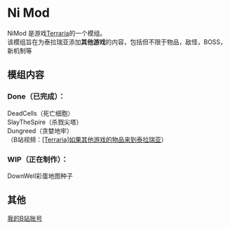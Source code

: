 # Ni Mod
NiMod 是游戏[Terraria](https://store.steampowered.com/app/105600/Terraria/)的一个模组。  
该模组旨在为泰拉瑞亚添加**其他游戏**的内容，包括但不限于物品，敌怪，BOSS，新机制等  
## 模组内容
### Done（已完成）：  
  DeadCells（死亡细胞）  
  SlayTheSpire（杀戮尖塔）  
  Dungreed（贪婪地牢）  
  （B站视频：[[Terraria]如果其他游戏的物品来到泰拉瑞亚](https://www.bilibili.com/video/BV1YV4y1k7Fd/?spm_id_from=333.999.0.0)）  
### WIP（正在制作）：  
  DownWell彩蛋地图种子  
## 其他
[我的B站账号](https://space.bilibili.com/362843779?spm_id_from=333.999.0.0)

